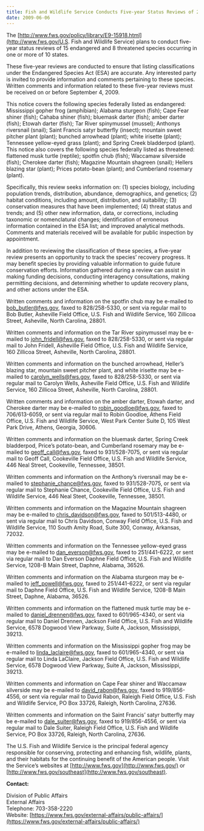 ```yaml
---
title: Fish and Wildlife Service Conducts Five-year Status Reviews of 23 Southeastern Species
date: 2009-06-06
---
```


The [http://www.fws.gov/policy/library/E9-15918.html](http://www.fws.gov/U.S. Fish and Wildlife Service) plans to conduct five-year status reviews of 15 endangered and 8 threatened species occurring in one or more of 10 states.

These five-year reviews are conducted to ensure that listing classifications under the Endangered Species Act (ESA) are accurate. Any interested party is invited to provide information and comments pertaining to these species. Written comments and information related to these five-year reviews must be received on or before September 4, 2009.

This notice covers the following species federally listed as endangered: Mississippi gopher frog (amphibian); Alabama sturgeon (fish); Cape Fear shiner (fish); Cahaba shiner (fish); bluemask darter (fish); amber darter (fish); Etowah darter (fish); Tar River spinymussel (mussel); Anthonys riversnail (snail); Saint Francis satyr butterfly (insect); mountain sweet pitcher plant (plant); bunched arrowhead (plant); white irisette (plant); Tennessee yellow-eyed grass (plant); and Spring Creek bladderpod (plant). This notice also covers the following species federally listed as threatened: flattened musk turtle (reptile); spotfin chub (fish); Waccamaw silverside (fish); Cherokee darter (fish); Magazine Mountain shagreen (snail); Hellers blazing star (plant); Prices potato-bean (plant); and Cumberland rosemary (plant).

Specifically, this review seeks information on: (1) species biology, including population trends, distribution, abundance, demographics, and genetics; (2) habitat conditions, including amount, distribution, and suitability; (3) conservation measures that have been implemented; (4) threat status and trends; and (5) other new information, data, or corrections, including taxonomic or nomenclatural changes; identification of erroneous information contained in the ESA list; and improved analytical methods. Comments and materials received will be available for public inspection by appointment.

In addition to reviewing the classification of these species, a five-year review presents an opportunity to track the species’ recovery progress. It may benefit species by providing valuable information to guide future conservation efforts. Information gathered during a review can assist in making funding decisions, conducting interagency consultations, making permitting decisions, and determining whether to update recovery plans, and other actions under the ESA.

Written comments and information on the spotfin chub may be e-mailed to [bob_butler@fws.gov](mailto:bob_butler@fws.gov), faxed to 828/258-5330, or sent via regular mail to Bob Butler, Asheville Field Office, U.S. Fish and Wildlife Service, 160 Zillicoa Street, Asheville, North Carolina, 28801.

Written comments and information on the Tar River spinymussel may be e-mailed to [john_fridell@fws.gov](mailto:john_fridell@fws.gov), faxed to 828/258-5330, or sent via regular mail to John Fridell, Asheville Field Office, U.S. Fish and Wildlife Service, 160 Zillicoa Street, Asheville, North Carolina, 28801.

Written comments and information on the bunched arrowhead, Heller’s blazing star, mountain sweet pitcher plant, and white irisette may be e-mailed to [carolyn_wells@fws.gov](mailto:carolyn_wells@fws.gov), faxed to 828/258-5330, or sent via regular mail to Carolyn Wells, Asheville Field Office, U.S. Fish and Wildlife Service, 160 Zillicoa Street, Asheville, North Carolina, 28801.

Written comments and information on the amber darter, Etowah darter, and Cherokee darter may be e-mailed to [robin_goodloe@fws.gov](mailto:robin_goodloe@fws.gov), faxed to 706/613-6059, or sent via regular mail to Robin Goodloe, Athens Field Office, U.S. Fish and Wildlife Service, West Park Center Suite D, 105 West Park Drive, Athens, Georgia, 30606.

Written comments and information on the bluemask darter, Spring Creek bladderpod, Price’s potato-bean, and Cumberland rosemary may be e-mailed to [geoff_call@fws.gov](mailto:geoff_call@fws.gov), faxed to 931/528-7075, or sent via regular mail to Geoff Call, Cookeville Field Office, U.S. Fish and Wildlife Service, 446 Neal Street, Cookeville, Tennessee, 38501.

Written comments and information on the Anthony’s riversnail may be e-mailed to [stephanie_chance@fws.gov](mailto:stephanie_chance@fws.gov), faxed to 931/528-7075, or sent via regular mail to Stephanie Chance, Cookeville Field Office, U.S. Fish and Wildlife Service, 446 Neal Steet, Cookeville, Tennessee, 38501.

Written comments and information on the Magazine Mountain shagreen may be e-mailed to [chris_davidson@fws.gov](mailto:chris_davidson@fws.gov), faxed to 501/513-4480, or sent via regular mail to Chris Davidson, Conway Field Office, U.S. Fish and Wildlife Service, 110 South Amity Road, Suite 300, Conway, Arkansas, 72032.

Written comments and information on the Tennessee yellow-eyed grass may be e-mailed to [dan_everson@fws.gov](mailto:dan_everson@fws.gov), faxed to 251/441-6222, or sent via regular mail to Dan Everson Daphne Field Office, U.S. Fish and Wildlife Service, 1208-B Main Street, Daphne, Alabama, 36526.

Written comments and information on the Alabama sturgeon may be e-mailed to [jeff_powell@fws.gov](mailto:jeff_powell@fws.gov), faxed to 251/441-6222, or sent via regular mail to Daphne Field Office, U.S. Fish and Wildlife Service, 1208-B Main Street, Daphne, Alabama, 36526.

Written comments and information on the flattened musk turtle may be e-mailed to [daniel_drennen@fws.gov](mailto:daniel_drennen@fws.gov), faxed to 601/965-4340, or sent via regular mail to Daniel Drennen, Jackson Field Office, U.S. Fish and Wildlife Service, 6578 Dogwood View Parkway, Suite A, Jackson, Mississippi, 39213.

Written comments and information on the Mississippi gopher frog may be e-mailed to [linda_laclaire@fws.gov](mailto:linda_laclaire@fws.gov), faxed to 601/965-4340, or sent via regular mail to Linda LaClaire, Jackson Field Office, U.S. Fish and Wildlife Service, 6578 Dogwood View Parkway, Suite A, Jackson, Mississippi, 39213.

Written comments and information on Cape Fear shiner and Waccamaw silverside may be e-mailed to [david_rabon@fws.gov](mailto:david_rabon@fws.gov), faxed to 919/856-4556, or sent via regular mail to David Rabon, Raleigh Field Office, U.S. Fish and Wildlife Service, PO Box 33726, Raleigh, North Carolina, 27636.

Written comments and information on the Saint Francis’ satyr butterfly may be e-mailed to [dale_suiter@fws.gov](mailto:dale_suiter@fws.gov), faxed to 919/856-4556, or sent via regular mail to Dale Suiter, Raleigh Field Office, U.S. Fish and Wildlife Service, PO Box 33726, Raleigh, North Carolina, 27636.

The U.S. Fish and Wildlife Service is the principal federal agency responsible for conserving, protecting and enhancing fish, wildlife, plants, and their habitats for the continuing benefit of the American people. Visit the Service’s websites at [http://www.fws.gov](http://www.fws.gov/) or [http://www.fws.gov/southeast](http://www.fws.gov/southeast).

**Contact:**

Division of Public Affairs  
External Affairs  
Telephone: 703-358-2220  
Website: [https://www.fws.gov/external-affairs/public-affairs/](https://www.fws.gov/external-affairs/public-affairs/)
